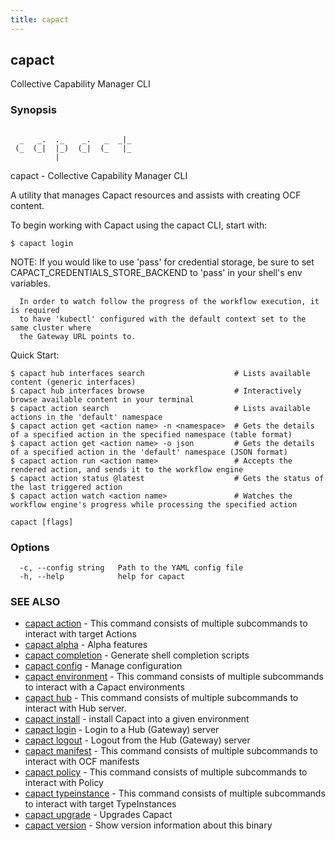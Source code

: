 ```yaml
---
title: capact
---
```


## capact

Collective Capability Manager CLI

### Synopsis

```

  _   _.  ._    _.   _  _|_
 (_  (_|  |_)  (_|  (_   |_
          |

```

capact - Collective Capability Manager CLI

A utility that manages Capact resources and assists with creating OCF content.

To begin working with Capact using the capact CLI, start with:

    $ capact login

NOTE: If you would like to use 'pass' for credential storage, be sure to
      set CAPACT_CREDENTIALS_STORE_BACKEND to 'pass' in your shell's env variables.

      In order to watch follow the progress of the workflow execution, it is required
      to have 'kubectl' configured with the default context set to the same cluster where
      the Gateway URL points to.

Quick Start:

    $ capact hub interfaces search                    # Lists available content (generic interfaces)
    $ capact hub interfaces browse                    # Interactively browse available content in your terminal
    $ capact action search                            # Lists available actions in the 'default' namespace
    $ capact action get <action name> -n <namespace>  # Gets the details of a specified action in the specified namespace (table format)
    $ capact action get <action name> -o json         # Gets the details of a specified action in the 'default' namespace (JSON format)
    $ capact action run <action name>                 # Accepts the rendered action, and sends it to the workflow engine
    $ capact action status @latest                    # Gets the status of the last triggered action
    $ capact action watch <action name>               # Watches the workflow engine's progress while processing the specified action

    

```
capact [flags]
```

### Options

```
  -c, --config string   Path to the YAML config file
  -h, --help            help for capact
```

### SEE ALSO

* [capact action](capact_action.md)	 - This command consists of multiple subcommands to interact with target Actions
* [capact alpha](capact_alpha.md)	 - Alpha features
* [capact completion](capact_completion.md)	 - Generate shell completion scripts
* [capact config](capact_config.md)	 - Manage configuration
* [capact environment](capact_environment.md)	 - This command consists of multiple subcommands to interact with a Capact environments
* [capact hub](capact_hub.md)	 - This command consists of multiple subcommands to interact with Hub server.
* [capact install](capact_install.md)	 - install Capact into a given environment
* [capact login](capact_login.md)	 - Login to a Hub (Gateway) server
* [capact logout](capact_logout.md)	 - Logout from the Hub (Gateway) server
* [capact manifest](capact_manifest.md)	 - This command consists of multiple subcommands to interact with OCF manifests
* [capact policy](capact_policy.md)	 - This command consists of multiple subcommands to interact with Policy
* [capact typeinstance](capact_typeinstance.md)	 - This command consists of multiple subcommands to interact with target TypeInstances
* [capact upgrade](capact_upgrade.md)	 - Upgrades Capact
* [capact version](capact_version.md)	 - Show version information about this binary

